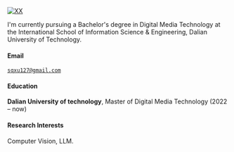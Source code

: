 [![XX](https://img.shields.io/badge/XX-github-blue?logo=github)](https://github.com/qqiiseven)

I'm currently pursuing a Bachelor's degree in Digital Media Technology at the International School of Information Science & Engineering, Dalian University of Technology.

#### Email  
<code>sqxu127@gmail.com</code>  

#### Education  
**Dalian University of technology**, Master of Digital Media Technology (2022 – now)  

#### Research Interests  
Computer Vision, LLM.
